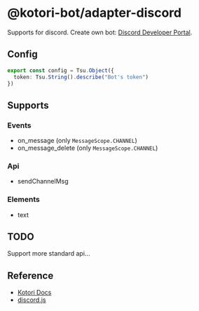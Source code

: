 # @kotori-bot/adapter-discord

Supports for discord. Create own bot: [Discord Developer Portal](https://discord.com/developers/applications).

## Config

```typescript
export const config = Tsu.Object({
  token: Tsu.String().describe("Bot's token")
})
```

## Supports

### Events

- on_message (only `MessageScope.CHANNEL`)
- on_message_delete (only `MessageScope.CHANNEL`)

### Api

- sendChannelMsg

### Elements

- text

## TODO

Support more standard api...

## Reference

- [Kotori Docs](https://kotori.js.org/)
- [discord.js](https://discord.js.org/)
